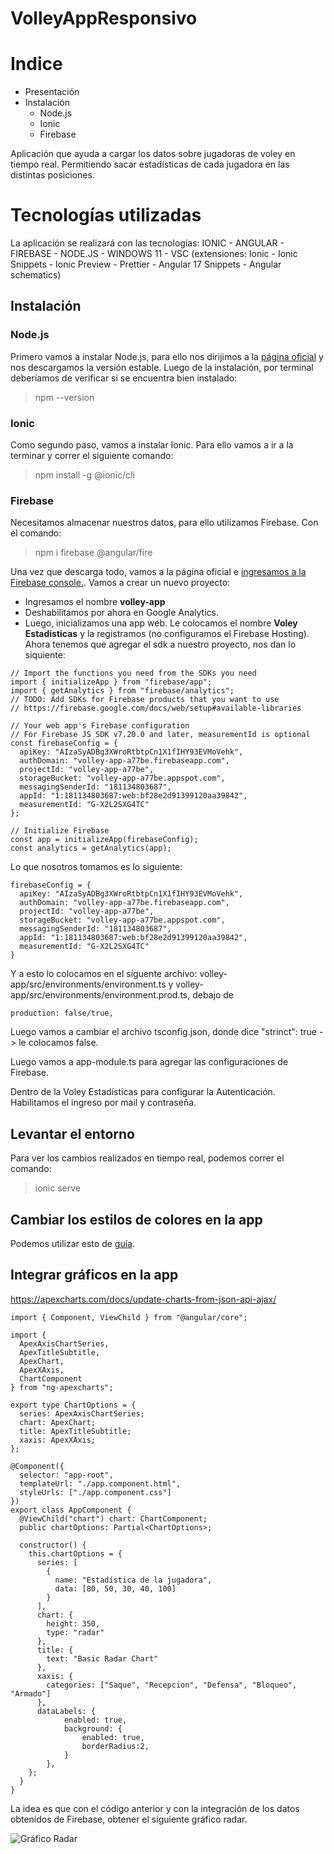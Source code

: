 # VolleyAppResponsivo

# Indice

*   Presentación
*   Instalación
    *   Node.js
    *   Ionic
    *   Firebase

Aplicación que ayuda a cargar los datos sobre jugadoras de voley en tiempo real. Permitiendo sacar estadísticas de cada jugadora en las distintas posiciones. 

# Tecnologías utilizadas
La aplicación se realizará con las tecnologías: IONIC - ANGULAR - FIREBASE - NODE.JS - WINDOWS 11 - VSC (extensiones: Ionic - Ionic Snippets - Ionic Preview - Prettier - Angular 17 Snippets - Angular schematics)

## Instalación

### Node.js

Primero vamos a instalar Node.js, para ello nos dirijimos a la [página oficial](https://nodejs.org/en) y nos descargamos la versión estable.
Luego de la instalación, por terminal deberíamos de verificar si se encuentra bien instalado: 
> npm --version 

### Ionic 
Como segundo paso, vamos a instalar Ionic. Para ello vamos a ir a la terminar y correr el siguiente comando:
> npm install -g @ionic/cli

### Firebase
Necesitamos almacenar nuestros datos, para ello utilizamos Firebase. Con el comando: 
> npm i firebase @angular/fire

Una vez que descarga todo, vamos a la página oficial e [ingresamos a la Firebase console.](https://console.firebase.google.com/u/0/).
Vamos a crear un nuevo proyecto:
- Ingresamos el nombre **volley-app**
- Deshabilitamos por ahora en Google Analytics.
- Luego, inicializamos una app web. Le colocamos el nombre **Voley Estadísticas** y la registramos (no configuramos el Firebase Hosting).
Ahora tenemos que agregar el sdk a nuestro proyecto, nos dan lo siquiente:

```
// Import the functions you need from the SDKs you need
import { initializeApp } from "firebase/app";
import { getAnalytics } from "firebase/analytics";
// TODO: Add SDKs for Firebase products that you want to use
// https://firebase.google.com/docs/web/setup#available-libraries

// Your web app's Firebase configuration
// For Firebase JS SDK v7.20.0 and later, measurementId is optional
const firebaseConfig = {
  apiKey: "AIzaSyADBg3XWroRtbtpCn1X1fIHY93EVMoVehk",
  authDomain: "volley-app-a77be.firebaseapp.com",
  projectId: "volley-app-a77be",
  storageBucket: "volley-app-a77be.appspot.com",
  messagingSenderId: "181134803687",
  appId: "1:181134803687:web:bf28e2d91399120aa39842",
  measurementId: "G-X2L2SXG4TC"
};

// Initialize Firebase
const app = initializeApp(firebaseConfig);
const analytics = getAnalytics(app);

```
Lo que nosotros tomamos es lo siguiente: 
```
firebaseConfig = {
  apiKey: "AIzaSyADBg3XWroRtbtpCn1X1fIHY93EVMoVehk",
  authDomain: "volley-app-a77be.firebaseapp.com",
  projectId: "volley-app-a77be",
  storageBucket: "volley-app-a77be.appspot.com",
  messagingSenderId: "181134803687",
  appId: "1:181134803687:web:bf28e2d91399120aa39842",
  measurementId: "G-X2L2SXG4TC"
}
```
Y a esto lo colocamos en el siguente archivo: volley-app/src/environments/environment.ts y volley-app/src/environments/environment.prod.ts, debajo de 
```
production: false/true,
```

Luego vamos a cambiar el archivo tsconfig.json, donde dice "strinct": true -> le colocamos false.

Luego vamos a app-module.ts para agregar las configuraciones de Firebase.

Dentro de la Voley Estadísticas para configurar la Autenticación. Habilitamos el ingreso por mail y contraseña.


## Levantar el entorno

Para ver los cambios realizados en tiempo real, podemos correr el comando: 
> ionic serve

## Cambiar los estilos de colores en la app

Podemos utilizar esto de [guía](https://petercoding.com/ionic/2019/04/25/theming-your-app-in-ionic4/#adding-your-own-custom-colors).

## Integrar gráficos en la app

https://apexcharts.com/docs/update-charts-from-json-api-ajax/

```
import { Component, ViewChild } from "@angular/core";

import {
  ApexAxisChartSeries,
  ApexTitleSubtitle,
  ApexChart,
  ApexXAxis,
  ChartComponent
} from "ng-apexcharts";

export type ChartOptions = {
  series: ApexAxisChartSeries;
  chart: ApexChart;
  title: ApexTitleSubtitle;
  xaxis: ApexXAxis;
};

@Component({
  selector: "app-root",
  templateUrl: "./app.component.html",
  styleUrls: ["./app.component.css"]
})
export class AppComponent {
  @ViewChild("chart") chart: ChartComponent;
  public chartOptions: Partial<ChartOptions>;

  constructor() {
    this.chartOptions = {
      series: [
        {
          name: "Estadística de la jugadora",
          data: [80, 50, 30, 40, 100]
        }
      ],
      chart: {
        height: 350,
        type: "radar"
      },
      title: {
        text: "Basic Radar Chart"
      },
      xaxis: {
        categories: ["Saque", "Recepcion", "Defensa", "Bloqueo", "Armado"]
      },
      dataLabels: {
            enabled: true,
            background: {
                enabled: true,
                borderRadius:2,
            }
        },
    };
  }
}

```

La idea es que con el código anterior y con la integración de los datos obtenidos de Firebase, obtener el siguiente gráfico radar.

![Gráfico Radar](volley-app/src/assets/idea-de-grafico/idea-grafico.png)



